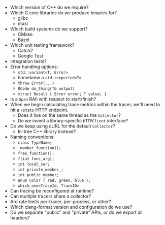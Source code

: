 - Which version of C++ do we require?
- Which C core libraries do we produce binaries for?
    - glibc
    - musl
- Which build systems do we support?
    - CMake
    - Bazel
- Which unit testing framework?
    - Catch2
    - Google Test
- Integration tests?
- Error handling options:
    - `std::variant<T, Error>`
    - homebrew a `std::expected<T>`
    - `throw Error(...)`
    - `RCode do_thing(T& output)`
    - `struct Result { Error error; T value; }`
- Is a `Span` RAII with respect to start/finish?
- When we begin calculating trace metrics within the tracer, we'll need to hit
  a `/stats` HTTP endpoint.
    - Does it live on the same thread as the `Collector`?
    - Do we invent a library-specific `HTTPClient` interface?
- Do we keep using cURL for the default `Collector`?
    - In-tree C++ library instead?
- Naming conventions:
    - `class TypeName;`
    - `.member_function();`
    - `free_function();`
    - `f(int func_arg);`
    - `int local_var;`
    - `int private_member_;`
    - `int public_member;`
    - `enum Color { red, green, blue };`
    - `which_one<TraceId, TraceID>`
- Can tracing be reconfigured at runtime?
- Can multiple tracers share a collector?
- Are rate limits per-tracer, per-process, or other?
- Which clang-format version and configuration do we use?
- Do we separate "public" and "private" APIs, or do we export all headers?